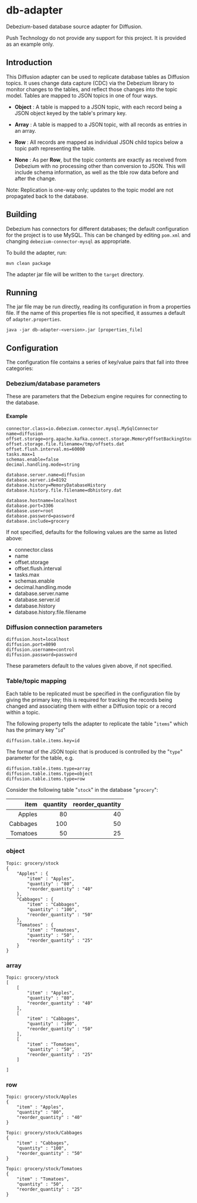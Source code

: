 # db-adapter
Debezium-based database source adapter for Diffusion.

Push Technology do not provide any support for this project. It is provided as an example only.
## Introduction

This Diffusion adapter can be used to replicate database tables as Diffusion topics. It uses change data capture (CDC) via the Debezium library to monitor changes to the tables, and reflect those changes into the topic model. Tables are mapped to JSON topics in one of four ways.

- **Object** : A table is mapped to a JSON topic, with each record being a JSON object keyed by the table's primary key.

- **Array** : A table is mapped to a JSON topic, with all records as entries in an array.
 
- **Row** : All records are mapped as individual JSON child topics below a topic path representing the table.

- **None** : As per **Row**, but the topic contents are exactly as received from Debezium with no processing other than conversion to JSON. This will include schema information, as well as the tble row data before and after the change.

Note: Replication is one-way only; updates to the topic model are not propagated back to the database.

## Building

Debezium has connectors for different databases; the default configuration for the project is to use MySQL. This can be changed by editing `pom.xml` and changing `debezium-connector-mysql` as appropriate.

To build the adapter, run:
```
mvn clean package
```

The adapter jar file will be written to the `target` directory.

## Running

The jar file may be run directly, reading its configuration in from a properties file. If the name of this properties file is not specified, it assumes a default of `adapter.properties`.

```
java -jar db-adapter-<version>.jar [properties_file]
```

## Configuration

The configuration file contains a series of key/value pairs that fall into three categories:

### Debezium/database parameters

These are parameters that the Debezium engine requires for connecting to the database.

#### Example

```
connector.class=io.debezium.connector.mysql.MySqlConnector
name=diffusion
offset.storage=org.apache.kafka.connect.storage.MemoryOffsetBackingStore
offset.storage.file.filename=/tmp/offsets.dat
offset.flush.interval.ms=60000
tasks.max=1
schemas.enable=false
decimal.handling.mode=string

database.server.name=diffusion
database.server.id=8192
database.history=MemoryDatabaseHistory
database.history.file.filename=dbhistory.dat

database.hostname=localhost
database.port=3306
database.user=root
database.password=password
database.include=grocery
```

If not specified, defaults for the following values are the same as listed above:

- connector.class
- name
- offset.storage
- offset.flush.interval
- tasks.max
- schemas.enable
- decimal.handling.mode
- database.server.name
- database.server.id
- database.history
- database.history.file.filename

### Diffusion connection parameters

```
diffusion.host=localhost
diffusion.port=8090
diffusion.username=control
diffusion.password=password
```

These parameters default to the values given above, if not specified.

### Table/topic mapping

Each table to be replicated must be specified in the configuration file by giving the primary key; this is required for tracking the records being changed and associating them with either a Diffusion topic or a record within a topic.

The following property tells the adapter to replicate the table "`items`" which has the primary key "`id`"
```
diffusion.table.items.key=id
```

The format of the JSON topic that is produced is controlled by the "`type`" parameter for the table, e.g.
```
diffusion.table.items.type=array
diffusion.table.items.type=object
diffusion.table.items.type=row
```

Consider the following table "`stock`" in the database "`grocery`":

|     item | quantity | reorder_quantity |
|---------:|---------:|-----------------:|
|   Apples |       80 |               40 |
| Cabbages |      100 |               50 |
| Tomatoes |       50 |               25 |


### object
```
Topic: grocery/stock
{
    "Apples" : {
        "item" : "Apples",
        "quantity" : "80",
        "reorder_quantity" : "40"
    },
    "Cabbages" : {
        "item" : "Cabbages",
        "quantity" : "100",
        "reorder_quantity" : "50"
    },
    "Tomatoes" : {
        "item" : "Tomatoes",
        "quantity" : "50",
        "reorder_quantity" : "25"
    }
}

```

### array
```
Topic: grocery/stock
[
    [ 
        "item" : "Apples",
        "quantity" : "80",
        "reorder_quantity" : "40"
    ],
    [
        "item" : "Cabbages",
        "quantity" : "100",
        "reorder_quantity" : "50"
    ],
    [
        "item" : "Tomatoes",
        "quantity" : "50",
        "reorder_quantity" : "25"
    ]

]
```


### row

```
Topic: grocery/stock/Apples
{
    "item" : "Apples",
    "quantity" : "80",
    "reorder_quantity" : "40"
}

Topic: grocery/stock/Cabbages
{
    "item" : "Cabbages",
    "quantity" : "100",
    "reorder_quantity" : "50"
}

Topic: grocery/stock/Tomatoes
{
    "item" : "Tomatoes",
    "quantity" : "50",
    "reorder_quantity" : "25"
}
```
